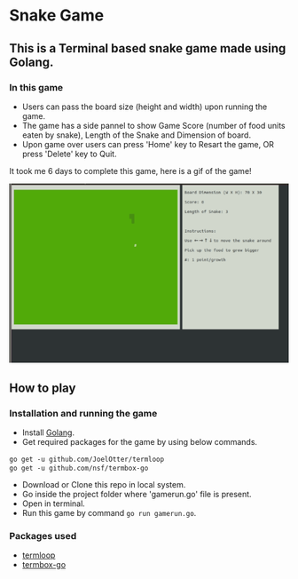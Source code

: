 # Snake Game 

## This is a Terminal based snake game made using Golang.

### In this game

* Users can pass the board size (height and width) upon running the game.
* The game has a side pannel to show Game Score (number of food units eaten by snake), Length of the Snake and Dimension of board.
* Upon game over users can press 'Home' key to Resart the game, OR press 'Delete' key to Quit.
  
It took me 6 days to complete this game, here is a gif of the game!

![GIF](https://github.com/techieaman94/Snake-game-in-golang/blob/main/util/snake-go-game.gif)

## How to play

### Installation and running the game

* Install [Golang](https://golang.org/).
* Get required packages for the game by using below commands. 
 ```
 go get -u github.com/JoelOtter/termloop
 go get -u github.com/nsf/termbox-go
 ```
* Download or Clone this repo in local system.
* Go inside the project folder where 'gamerun.go' file is present.
* Open in terminal.
* Run this game by command `go run gamerun.go`.

### Packages used

* [termloop](https://github.com/JoelOtter/termloop)
* [termbox-go](https://github.com/nsf/termbox-go)


